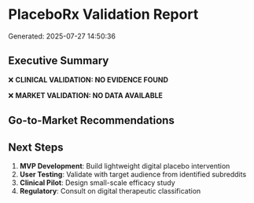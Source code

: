 # PlaceboRx Validation Report
Generated: 2025-07-27 14:50:36

## Executive Summary
❌ **CLINICAL VALIDATION: NO EVIDENCE FOUND**

❌ **MARKET VALIDATION: NO DATA AVAILABLE**

## Go-to-Market Recommendations
## Next Steps
1. **MVP Development**: Build lightweight digital placebo intervention
2. **User Testing**: Validate with target audience from identified subreddits
3. **Clinical Pilot**: Design small-scale efficacy study
4. **Regulatory**: Consult on digital therapeutic classification